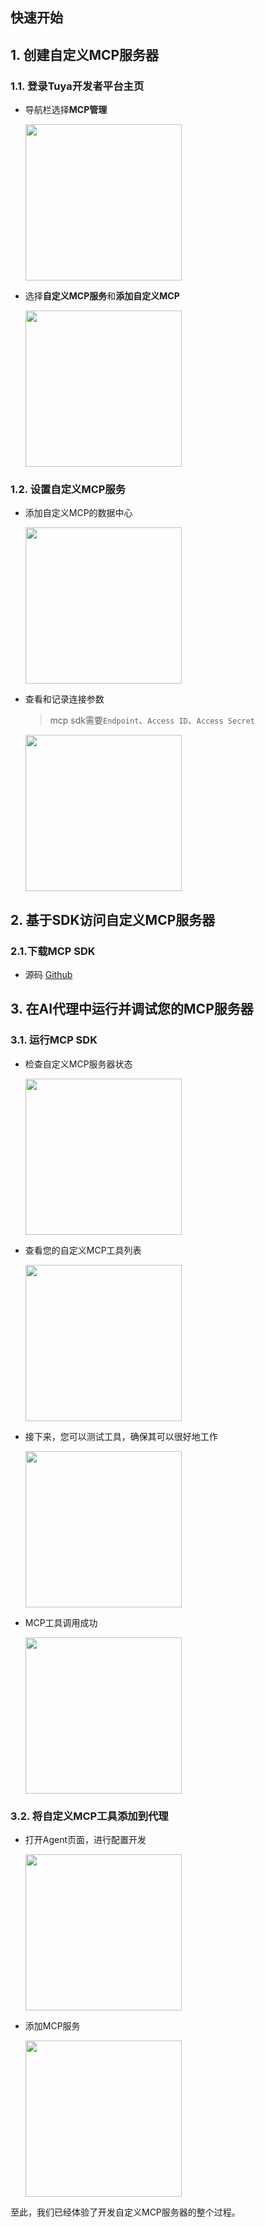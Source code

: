 ## 快速开始

## 1. 创建自定义MCP服务器
### 1.1. 登录Tuya开发者平台**主页**
 - 导航栏选择**MCP管理**

    <img src="https://images.tuyacn.com/content-platform/hestia/1754481926db914ffaab1.png" height="250"/>
- 选择**自定义MCP服务**和**添加自定义MCP**

    <img src="https://images.tuyacn.com/content-platform/hestia/1754481931cd3917658dc.png" height="250"/>

### 1.2. 设置自定义MCP服务
 - 添加自定义MCP的数据中心

    <img src="https://images.tuyacn.com/content-platform/hestia/1754481964f47904d1297.png" height="250"/>

- 查看和记录连接参数
    > mcp sdk需要`Endpoint`、`Access ID`、`Access Secret`

    <img src="https://images.tuyacn.com/content-platform/hestia/1754481981ed716180837.png" height="250"/>

## 2. 基于SDK访问自定义MCP服务器
### 2.1.下载MCP SDK
- 源码 [Github](https://github.com/tuya/tuya-mcp-sdk.git)


## 3. 在AI代理中运行并调试您的MCP服务器
### 3.1. 运行MCP SDK
 - 检查自定义MCP服务器状态

    <img src="https://images.tuyacn.com/content-platform/hestia/1754482049369646a8d70.png" height="250"/>

 - 查看您的自定义MCP工具列表
    
    <img src="https://images.tuyacn.com/content-platform/hestia/1754482101f63a1821eeb.png" height="250"/>

 - 接下来，您可以测试工具，确保其可以很好地工作
 
    <img src="https://images.tuyacn.com/content-platform/hestia/17544820742887c4286a8.png" height="250"/>

 - MCP工具调用成功

    <img src="https://images.tuyacn.com/content-platform/hestia/17544821319e431f0a663.png" height="250"/>


### 3.2. 将自定义MCP工具添加到代理
 - 打开Agent页面，进行配置开发

    <img src="https://images.tuyacn.com/content-platform/hestia/1754482221f3084a31827.png" height="250"/>

 - 添加MCP服务

    <img src="https://images.tuyacn.com/content-platform/hestia/17544821632c7dc524953.png" height="250"/>


至此，我们已经体验了开发自定义MCP服务器的整个过程。